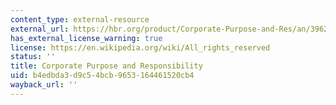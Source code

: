 ```yaml
---
content_type: external-resource
external_url: https://hbr.org/product/Corporate-Purpose-and-Res/an/396201-PDF-ENG
has_external_license_warning: true
license: https://en.wikipedia.org/wiki/All_rights_reserved
status: ''
title: Corporate Purpose and Responsibility
uid: b4edbda3-d9c5-4bcb-9653-164461520cb4
wayback_url: ''
---
```

